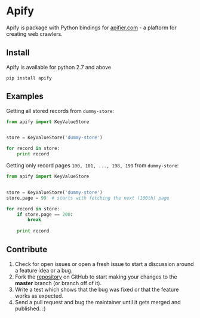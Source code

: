 # Apify

<!--[![Build Status](https://travis-ci.org/luxcem/apifier.svg?branch=master)](https://travis-ci.org/luxcem/apifier) [![codecov](https://codecov.io/gh/luxcem/apifier/branch/master/graph/badge.svg)](https://codecov.io/gh/luxcem/apifier) [![PyPI version](https://badge.fury.io/py/apifier.svg)](https://badge.fury.io/py/apifier)
-->


Apify is package with Python bindings for [apifier.com](https://apifier.com/) - a plaftorm for creating web crawlers.

## Install

Apify is available for python 2.7 and above

```
pip install apify
```

## Examples

Getting all stored records from `dummy-store`:

```python
from apify import KeyValueStore


store = KeyValueStore('dummy-store')

for record in store:
    print record
```


Getting only record pages `100, 101, ..., 198, 199` from `dummy-store`:

```python
from apify import KeyValueStore


store = KeyValueStore('dummy-store')
store.page = 99  # starts with fetching the next (100th) page

for record in store:
    if store.page == 200:
        break
		
    print record

```


## Contribute

1. Check for open issues or open a fresh issue to start a discussion around a feature idea or a bug.
2. Fork the [repository](https://github.com/bn1/python-apify) on GitHub to start making your changes to the **master** branch (or branch off of it).
3. Write a test which shows that the bug was fixed or that the feature works as expected.
4. Send a pull request and bug the maintainer until it gets merged and published. :)

<!-- Make sure to add yourself to AUTHORS.-->